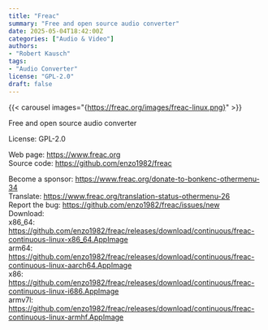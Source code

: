 ```yaml
---
title: "Freac"
summary: "Free and open source audio converter"
date: 2025-05-04T18:42:00Z
categories: ["Audio & Video"]
authors:
- "Robert Kausch"
tags:
- "Audio Converter"
license: "GPL-2.0"
draft: false
---
```


{{< carousel images="{https://freac.org/images/freac-linux.png}" >}}

Free and open source audio converter

License: GPL-2.0

Web page: <https://www.freac.org>  
Source code: <https://github.com/enzo1982/freac>

Become a sponsor: <https://www.freac.org/donate-to-bonkenc-othermenu-34>  
Translate: <https://www.freac.org/translation-status-othermenu-26>  
Report the bug: <https://github.com/enzo1982/freac/issues/new>  
Download:  
            x86_64: <https://github.com/enzo1982/freac/releases/download/continuous/freac-continuous-linux-x86_64.AppImage>  
            arm64: <https://github.com/enzo1982/freac/releases/download/continuous/freac-continuous-linux-aarch64.AppImage>  
            x86: <https://github.com/enzo1982/freac/releases/download/continuous/freac-continuous-linux-i686.AppImage>  
            armv7l: <https://github.com/enzo1982/freac/releases/download/continuous/freac-continuous-linux-armhf.AppImage>
